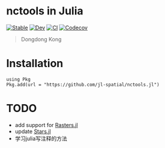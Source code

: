 # nctools in Julia

[![Stable](https://img.shields.io/badge/docs-stable-blue.svg)](https://jl-spatial.github.io/nctools.jl/stable)
[![Dev](https://img.shields.io/badge/docs-dev-blue.svg)](https://jl-spatial.github.io/nctools.jl/dev)
[![CI](https://github.com/jl-spatial/nctools.jl/actions/workflows/CI.yml/badge.svg)](https://github.com/jl-spatial/nctools.jl/actions/workflows/CI.yml)
[![Codecov](https://codecov.io/gh/jl-spatial/nctools.jl/branch/master/graph/badge.svg)](https://codecov.io/gh/jl-spatial/nctools.jl)

> Dongdong Kong

# Installation

```
using Pkg
Pkg.add(url = "https://github.com/jl-spatial/nctools.jl")
```

# TODO

- add support for [Rasters.jl](https://github.com/rafaqz/Rasters.jl)
- update [Stars.jl](https://github.com/jl-spatial/Stars.jl)
- 学习julia写注释的方法

